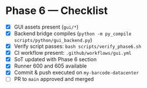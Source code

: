 # Phase 6 — Checklist

- [x] GUI assets present (`gui/*`)
- [x] Backend bridge compiles (`python -m py_compile scripts/python/gui_backend.py`)
- [x] Verify script passes: `bash scripts/verify_phase6.sh`
- [x] CI workflow present: `.github/workflows/gui.yml`
- [x] SoT updated with Phase 6 section
- [x] Runner 600 and 605 available
- [x] Commit & push executed on `my-barcode-datacenter`
- [ ] PR to `main` approved and merged
